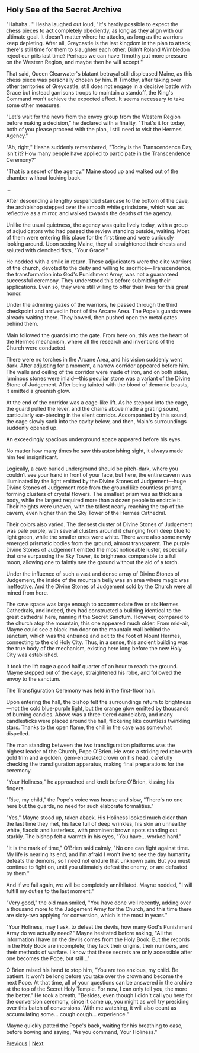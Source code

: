 ## Holy See of the Secret Archive
"Hahaha..." Hesha laughed out loud, "It's hardly possible to expect the chess pieces to act completely obediently, as long as they align with our ultimate goal. It doesn't matter where he attacks, as long as the warriors keep depleting. After all, Greycastle is the last kingdom in the plan to attack; there's still time for them to slaughter each other. Didn't Roland Wimbledon reject our pills last time? Perhaps we can have Timothy put more pressure on the Western Region, and maybe then he will accept."



That said, Queen Clearwater's blatant betrayal still displeased Maine, as this chess piece was personally chosen by him. If Timothy, after taking over other territories of Greycastle, still does not engage in a decisive battle with Grace but instead garrisons troops to maintain a standoff, the King's Command won't achieve the expected effect. It seems necessary to take some other measures.



"Let's wait for the news from the envoy group from the Western Region before making a decision," he declared with a finality, "That's it for today, both of you please proceed with the plan, I still need to visit the Hermes Agency."



"Ah, right," Hesha suddenly remembered, "Today is the Transcendence Day, isn't it? How many people have applied to participate in the Transcendence Ceremony?"



"That is a secret of the agency." Maine stood up and walked out of the chamber without looking back.



...



After descending a lengthy suspended staircase to the bottom of the cave, the archbishop stepped over the smooth white grindstone, which was as reflective as a mirror, and walked towards the depths of the agency.



Unlike the usual quietness, the agency was quite lively today, with a group of adjudicators who had passed the review standing outside, waiting. Most of them were entering this place for the first time and were curiously looking around. Upon seeing Maine, they all straightened their chests and saluted with clenched fists, "Your Grace!"



He nodded with a smile in return. These adjudicators were the elite warriors of the church, devoted to the deity and willing to sacrifice—Transcendence, the transformation into God's Punishment Army, was not a guaranteed successful ceremony. They understood this before submitting their applications. Even so, they were still willing to offer their lives for this great honor.



Under the admiring gazes of the warriors, he passed through the third checkpoint and arrived in front of the Arcane Area. The Pope's guards were already waiting there. They bowed, then pushed open the metal gates behind them.



Main followed the guards into the gate. From here on, this was the heart of the Hermes mechanism, where all the research and inventions of the Church were conducted.



There were no torches in the Arcane Area, and his vision suddenly went dark. After adjusting for a moment, a narrow corridor appeared before him. The walls and ceiling of the corridor were made of iron, and on both sides, luminous stones were inlaid—this peculiar stone was a variant of the Divine Stone of Judgement. After being tainted with the blood of demonic beasts, it emitted a greenish glow.



At the end of the corridor was a cage-like lift. As he stepped into the cage, the guard pulled the lever, and the chains above made a grating sound, particularly ear-piercing in the silent corridor. Accompanied by this sound, the cage slowly sank into the cavity below, and then, Main's surroundings suddenly opened up.



An exceedingly spacious underground space appeared before his eyes.



No matter how many times he saw this astonishing sight, it always made him feel insignificant.



Logically, a cave buried underground should be pitch-dark, where you couldn't see your hand in front of your face, but here, the entire cavern was illuminated by the light emitted by the Divine Stones of Judgement—huge Divine Stones of Judgement rose from the ground like countless prisms, forming clusters of crystal flowers. The smallest prism was as thick as a body, while the largest required more than a dozen people to encircle it. Their heights were uneven, with the tallest nearly reaching the top of the cavern, even higher than the Sky Tower of the Hermes Cathedral.



Their colors also varied. The densest cluster of Divine Stones of Judgement was pale purple, with several clusters around it changing from deep blue to light green, while the smaller ones were white. There were also some newly emerged prismatic bodies from the ground, almost transparent. The purple Divine Stones of Judgement emitted the most noticeable luster, especially that one surpassing the Sky Tower, its brightness comparable to a full moon, allowing one to faintly see the ground without the aid of a torch.



Under the influence of such a vast and dense array of Divine Stones of Judgement, the inside of the mountain belly was an area where magic was ineffective. And the Divine Stones of Judgement sold by the Church were all mined from here.



The cave space was large enough to accommodate five or six Hermes Cathedrals, and indeed, they had constructed a building identical to the great cathedral here, naming it the Secret Sanctum. However, compared to the church atop the mountain, this one appeared much older. From mid-air, Mayne could see a black iron door on the mountain wall behind the sanctum, which was the entrance and exit to the foot of Mount Hermes, connecting to the old Holy City. Thus, in a sense, this ancient building was the true body of the mechanism, existing here long before the new Holy City was established.



It took the lift cage a good half quarter of an hour to reach the ground. Mayne stepped out of the cage, straightened his robe, and followed the envoy to the sanctum.



The Transfiguration Ceremony was held in the first-floor hall.



Upon entering the hall, the bishop felt the surroundings return to brightness—not the cold blue-purple light, but the orange glow emitted by thousands of burning candles. Above was a three-tiered candelabra, and many candlesticks were placed around the hall, flickering like countless twinkling stars. Thanks to the open flame, the chill in the cave was somewhat dispelled.



The man standing between the two transfiguration platforms was the highest leader of the Church, Pope O'Brien. He wore a striking red robe with gold trim and a golden, gem-encrusted crown on his head, carefully checking the transfiguration apparatus, making final preparations for the ceremony.



"Your Holiness," he approached and knelt before O'Brien, kissing his fingers.



"Rise, my child," the Pope's voice was hoarse and slow, "There's no one here but the guards, no need for such elaborate formalities."



"Yes," Mayne stood up, taken aback. His Holiness looked much older than the last time they met, his face full of deep wrinkles, his skin an unhealthy white, flaccid and lusterless, with prominent brown spots standing out starkly. The bishop felt a warmth in his eyes, "You have... worked hard."



"It is the mark of time," O'Brien said calmly, "No one can fight against time. My life is nearing its end, and I'm afraid I won't live to see the day humanity defeats the demons, so I need not endure that unknown pain. But you must continue to fight on, until you ultimately defeat the enemy, or are defeated by them."



And if we fail again, we will be completely annihilated. Mayne nodded, "I will fulfill my duties to the last moment."



"Very good," the old man smiled, "You have done well recently, adding over a thousand more to the Judgement Army for the Church, and this time there are sixty-two applying for conversion, which is the most in years."



"Your Holiness, may I ask, to defeat the devils, how many God's Punishment Army do we actually need?" Mayne hesitated before asking, "All the information I have on the devils comes from the Holy Book. But the records in the Holy Book are incomplete; they lack their origins, their numbers, and their methods of warfare. I know that these secrets are only accessible after one becomes the Pope, but still..."



O'Brien raised his hand to stop him, "You are too anxious, my child. Be patient. It won't be long before you take over the crown and become the next Pope. At that time, all of your questions can be answered in the archive at the top of the Secret Holy Temple. For now, I can only tell you, the more the better." He took a breath, "Besides, even though I didn't call you here for the conversion ceremony, since it came up, you might as well try presiding over this batch of conversions. With me watching, it will also count as accumulating some... cough cough... experience."



Mayne quickly patted the Pope's back, waiting for his breathing to ease, before bowing and saying, "As you command, Your Holiness."





[Previous](CH0177.md) | [Next](CH0179.md)
